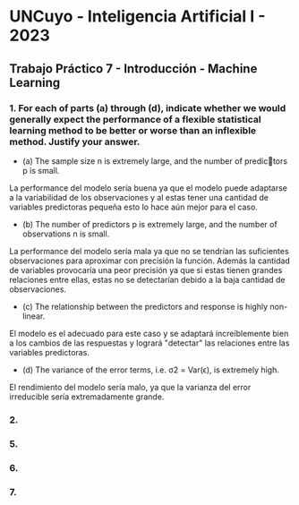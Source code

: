# UNCuyo - Inteligencia Artificial I - 2023
## Trabajo Práctico 7 - Introducción - Machine Learning


### 1. For each of parts (a) through (d), indicate whether we would generally expect the performance of a flexible statistical learning method to be better or worse than an inflexible method. Justify your answer.

- (a) The sample size n is extremely large, and the number of predictors p is small.

La performance del modelo sería buena ya que el modelo puede adaptarse a la variabilidad de los observaciones y al estas tener una cantidad de variables predictoras pequeña esto lo hace aún mejor para el caso.  

- (b) The number of predictors p is extremely large, and the number of observations n is small.

La performance del modelo sería mala ya que no se tendrían las suficientes observaciones para aproximar con precisión la función. Además la cantidad de variables provocaría una peor 
precisión ya que si estas tienen grandes relaciones entre ellas, estas no se detectarían debido a la baja cantidad de observaciones.

- (c) The relationship between the predictors and response is highly non-linear.

El modelo es el adecuado para este caso y se adaptará increíblemente bien a los cambios de las respuestas y logrará "detectar" las relaciones entre las variables predictoras.

- (d) The variance of the error terms, i.e. σ2 = Var(ϵ), is extremely high.

El rendimiento del modelo sería malo, ya que la varianza del error irreducible sería extremadamente grande.

### 2.



### 5.
### 6.
### 7.
